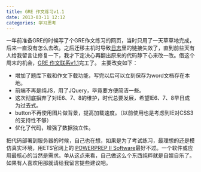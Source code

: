 ```yaml
---
title: GRE 作文练习v1.1
date: 2013-03-11 12:12
categories: 学习思考
---
```


一年前准备GRE的时候写了个GRE作文练习的网页，当时只用了一天草草地完成，后来一直没有怎么去改。之后迁移主机时导致[日志](http://blog.zxczone.com/2012/03/05/gre-webapp/)里的链接失效了，直到前些天有人给我留言让修复一下，我才下定决心再翻出原来的代码静下心来改一改。借这个周末的机会，[GRE 作文联系v1.1](http://zxczone.com/gre)完工了。
主要改变如下：

+ 增加了题库下载和作文下载功能，写完以后可以立刻保存为word文档存在本地。
+ 前端不再是纯JS，用了JQuery，毕竟要方便简洁一些。
+ 这次彻底摒弃了对IE6、7、8的维护，时代总要发展，希望IE6、7、8早日成为过去式。
+ button不再使用图片做背景，提高加载速度。（以前使用也是考虑到IE对CSS3的支持性不够）
+ 优化了代码，增强了数据独立性。


把代码部署到服务器的时候，自己也在想，如果是为了考试练习，最理想的还是模仿真实环境，用ETS官网上的 [POWERPREP II Software](https://www.ets.org/gre/revised_general/prepare/powerprep2/)最好不过。一个软件或应用最核心的当然是需求。单从这点来看，自己做这么个东西纯粹就是自娱自乐了。如果有人喜欢用那就请给我留言提些建议吧。